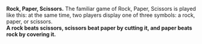 <b>Rock, Paper, Scissors.</b> The familiar game of Rock, Paper, Scissors is played like this: at the same time, two players display one of three symbols: a rock, paper, or scissors.<br>
<b> A rock beats scissors, scissors beat paper by cutting it, and paper beats rock by covering it.<b>
